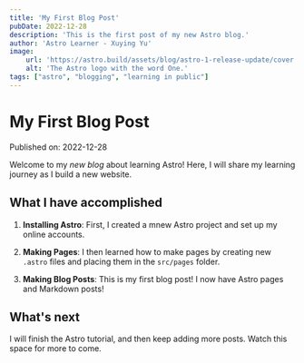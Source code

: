 ```yaml
---
title: 'My First Blog Post'
pubDate: 2022-12-28
description: 'This is the first post of my new Astro blog.'
author: 'Astro Learner - Xuying Yu'
image: 
    url: 'https://astro.build/assets/blog/astro-1-release-update/cover.jpeg' 
    alt: 'The Astro logo with the word One.'
tags: ["astro", "blogging", "learning in public"]
---
```

# My First Blog Post

Published on: 2022-12-28

Welcome to my _new blog_ about learning Astro! Here, I will share my learning journey as I build a new website. 

## What I have accomplished

1. **Installing Astro**: First, I created a mnew Astro project and set up my online accounts. 

2. **Making Pages**: I then learned how  to make pages by creating new `.astro` files and placing them in the `src/pages` folder.

3. **Making Blog Posts**: This is my first blog post! I now have Astro pages and Markdown posts! 

## What's next

I will finish the Astro tutorial, and then keep adding more posts. Watch this space for more to come. 